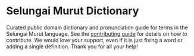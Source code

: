 
# Selungai Murut Dictionary

Curated public domain dictionary and pronunciation guide for terms in the Selungai Murut language. See the [contributing guide](https://github.com/drumworkteam/term/blob/make/.github/contributing.md) for details on how to contribute. We would love your support, even if it is just fixing a word or adding a single definition. Thank you for all your help!